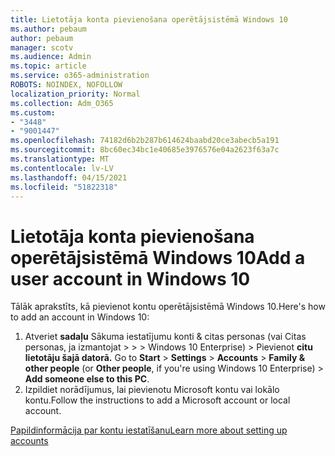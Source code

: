 ```yaml
---
title: Lietotāja konta pievienošana operētājsistēmā Windows 10
ms.author: pebaum
author: pebaum
manager: scotv
ms.audience: Admin
ms.topic: article
ms.service: o365-administration
ROBOTS: NOINDEX, NOFOLLOW
localization_priority: Normal
ms.collection: Adm_O365
ms.custom:
- "3448"
- "9001447"
ms.openlocfilehash: 74182d6b2b287b614624baabd20ce3abecb5a191
ms.sourcegitcommit: 8bc60ec34bc1e40685e3976576e04a2623f63a7c
ms.translationtype: MT
ms.contentlocale: lv-LV
ms.lasthandoff: 04/15/2021
ms.locfileid: "51822318"
---
```

# <a name="add-a-user-account-in-windows-10"></a><span data-ttu-id="e8312-102">Lietotāja konta pievienošana operētājsistēmā Windows 10</span><span class="sxs-lookup"><span data-stu-id="e8312-102">Add a user account in Windows 10</span></span>

<span data-ttu-id="e8312-103">Tālāk aprakstīts, kā pievienot kontu operētājsistēmā Windows 10.</span><span class="sxs-lookup"><span data-stu-id="e8312-103">Here's how to add an account in Windows 10:</span></span>

1. <span data-ttu-id="e8312-104">Atveriet **sadaļu** Sākuma iestatījumu konti & citas personas (vai Citas personas, ja izmantojat  >    >    >   Windows 10 Enterprise) > Pievienot **citu lietotāju šajā datorā.** </span><span class="sxs-lookup"><span data-stu-id="e8312-104">Go to **Start** > **Settings** > **Accounts** > **Family & other people** (or **Other people**, if you're using Windows 10 Enterprise) > **Add someone else to this PC**.</span></span>
2. <span data-ttu-id="e8312-105">Izpildiet norādījumus, lai pievienotu Microsoft kontu vai lokālo kontu.</span><span class="sxs-lookup"><span data-stu-id="e8312-105">Follow the instructions to add a Microsoft account or local account.</span></span>

[<span data-ttu-id="e8312-106">Papildinformācija par kontu iestatīšanu</span><span class="sxs-lookup"><span data-stu-id="e8312-106">Learn more about setting up accounts</span></span>](https://support.microsoft.com/help/17197/)